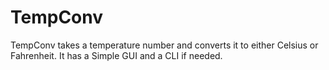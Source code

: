 # TempConv
TempConv takes a temperature number and converts it to either Celsius or Fahrenheit. It has a Simple GUI and a CLI if needed.
